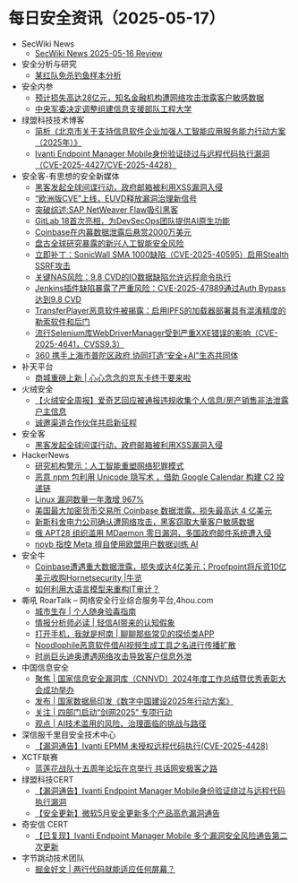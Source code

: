 # 每日安全资讯（2025-05-17）

- SecWiki News
  - [SecWiki News 2025-05-16 Review](http://www.sec-wiki.com/?2025-05-16)
- 安全分析与研究
  - [某红队免杀钓鱼样本分析](https://mp.weixin.qq.com/s?__biz=MzA4ODEyODA3MQ==&mid=2247492015&idx=1&sn=140d64e289d0c0b388964bf760d634e8)
- 安全内参
  - [预计损失高达28亿元，知名金融机构遭网络攻击泄露客户敏感数据](https://mp.weixin.qq.com/s?__biz=MzI4NDY2MDMwMw==&mid=2247514360&idx=1&sn=27b46799551a09a811a8ce2fc5f1136f)
  - [中央军委决定调整组建信息支援部队工程大学](https://mp.weixin.qq.com/s?__biz=MzI4NDY2MDMwMw==&mid=2247514360&idx=2&sn=8d8bde2f218125f200cb030ac70fc69e)
- 绿盟科技技术博客
  - [简析《北京市关于支持信息软件企业加强人工智能应用服务能力行动方案（2025年）》](https://blog.nsfocus.net/22-5/)
  - [Ivanti Endpoint Manager Mobile身份验证绕过与远程代码执行漏洞（CVE-2025-4427/CVE-2025-4428）](https://blog.nsfocus.net/cve-2025-44/)
- 安全客-有思想的安全新媒体
  - [黑客发起全球间谍行动，政府邮箱被利用XSS漏洞入侵](https://www.anquanke.com/post/id/307477)
  - [“欧洲版CVE”上线，EUVD释放漏洞治理新信号](https://www.anquanke.com/post/id/307472)
  - [突破综述:SAP NetWeaver Flaw吸引黑客](https://www.anquanke.com/post/id/307468)
  - [GitLab 18首次亮相，为DevSecOps团队提供AI原生功能](https://www.anquanke.com/post/id/307463)
  - [Coinbase在内幕数据泄露后悬赏2000万美元](https://www.anquanke.com/post/id/307459)
  - [盘古全球研究暴露的新兴人工智能安全风险](https://www.anquanke.com/post/id/307456)
  - [立即补丁：SonicWall SMA 1000缺陷（CVE-2025-40595）启用Stealth SSRF攻击](https://www.anquanke.com/post/id/307452)
  - [关键NAS风险：9.8 CVD的IO数据缺陷允许远程命令执行](https://www.anquanke.com/post/id/307447)
  - [Jenkins插件缺陷暴露了严重风险：CVE-2025-47889通过Auth Bypass达到9.8 CVD](https://www.anquanke.com/post/id/307443)
  - [TransferPlayer恶意软件被揭露：启用IPFS的加载器部署具有混淆精度的勒索软件和后门](https://www.anquanke.com/post/id/307440)
  - [流行Selenium库WebDriverManager受到严重XXE错误的影响（CVE-2025-4641，CVSS9.3）](https://www.anquanke.com/post/id/307436)
  - [360 携手上海市普陀区政府 协同打造“安全+AI”生态共同体](https://www.anquanke.com/post/id/307430)
- 补天平台
  - [商城重磅上新 | 心心念念的京东卡终于要来啦](https://mp.weixin.qq.com/s?__biz=MzI2NzY5MDI3NQ==&mid=2247508362&idx=1&sn=12583fce1bcd3469eedd7882a356c3d9)
- 火绒安全
  - [【火绒安全周报】爱奇艺回应被通报违规收集个人信息/房产销售非法泄露户主信息](https://mp.weixin.qq.com/s?__biz=MzI3NjYzMDM1Mg==&mid=2247525094&idx=1&sn=38d3c2076f16108aa90b3caee020e6e6)
  - [诚邀渠道合作伙伴共启新征程](https://mp.weixin.qq.com/s?__biz=MzI3NjYzMDM1Mg==&mid=2247525094&idx=2&sn=690cc86b9b0140e3ef391e5c703bd56e)
- 安全客
  - [黑客发起全球间谍行动，政府邮箱被利用XSS漏洞入侵](https://mp.weixin.qq.com/s?__biz=MzA5ODA0NDE2MA==&mid=2649788573&idx=1&sn=3cd1ca51bc4ac24f73596c96d8c28484)
- HackerNews
  - [研究机构警示：人工智能重塑网络犯罪模式](https://hackernews.cc/archives/58789)
  - [​​恶意 npm 包利用 Unicode 隐写术​​ ​，借助 Google Calendar 构建 C2 投递链​](https://hackernews.cc/archives/58787)
  - [​​Linux 漏洞数量一年激增 967%​](https://hackernews.cc/archives/58785)
  - [美国最大加密货币交易所 Coinbase 数据泄露，损失最高达 4 亿美元​](https://hackernews.cc/archives/58781)
  - [新斯科舍电力公司确认遭网络攻击，黑客窃取大量客户敏感数据](https://hackernews.cc/archives/58778)
  - [​​俄 APT28 组织滥用 MDaemon 零日漏洞​​，多国政府邮件系统遭入侵​](https://hackernews.cc/archives/58776)
  - [noyb 指控 ​Meta 擅自使用欧盟用户数据训练 AI](https://hackernews.cc/archives/58772)
- 安全牛
  - [Coinbase遭遇重大数据泄露，损失或达4亿美元；Proofpoint将斥资10亿美元收购Hornetsecurity |牛览](https://mp.weixin.qq.com/s?__biz=MjM5Njc3NjM4MA==&mid=2651136886&idx=1&sn=7609da1a2f0dbff33b84757456b9b244)
  - [如何利用大语言模型来重构IT审计？](https://mp.weixin.qq.com/s?__biz=MjM5Njc3NjM4MA==&mid=2651136886&idx=2&sn=0bdf667d0bd24c72b6ee93e1ff11733a)
- 嘶吼 RoarTalk – 网络安全行业综合服务平台,4hou.com
  - [城市生存 | 个人随身验毒指南](https://www.4hou.com/posts/0My5)
  - [情报分析师必读 | 轻信AI带来的认知假象](https://www.4hou.com/posts/wxAr)
  - [打开手机，我就是柯南 | 聊聊那些常见的探侦类APP](https://www.4hou.com/posts/nlo7)
  - [Noodlophile恶意软件借AI视频生成工具之名进行传播扩散](https://www.4hou.com/posts/omlB)
  - [时尚巨头迪奥遭遇网络攻击导致客户信息外泄](https://www.4hou.com/posts/zAzZ)
- 中国信息安全
  - [聚焦 | 国家信息安全漏洞库（CNNVD）2024年度工作总结暨优秀表彰大会成功举办](https://mp.weixin.qq.com/s?__biz=MzA5MzE5MDAzOA==&mid=2664242670&idx=1&sn=ef65bd56ddce36543499892b52b62bc0)
  - [发布 | 国家数据局印发《数字中国建设2025年行动方案》](https://mp.weixin.qq.com/s?__biz=MzA5MzE5MDAzOA==&mid=2664242670&idx=2&sn=eac2be145673c21c3f824556d0320945)
  - [关注 | 四部门启动“剑网2025” 专项行动](https://mp.weixin.qq.com/s?__biz=MzA5MzE5MDAzOA==&mid=2664242670&idx=3&sn=d3ae05170a2a9a91acaf1d6d392d0d78)
  - [观点 | AI技术滥用的风险、治理面临的挑战与路径](https://mp.weixin.qq.com/s?__biz=MzA5MzE5MDAzOA==&mid=2664242670&idx=4&sn=fc8c517c3d30cfb6c84867741d42fe69)
- 深信服千里目安全技术中心
  - [【漏洞通告】Ivanti EPMM 未授权远程代码执行(CVE-2025-4428)](https://mp.weixin.qq.com/s?__biz=Mzg2NjgzNjA5NQ==&mid=2247524448&idx=1&sn=6217de2f915a55b24e03100e3d3ab00f)
- XCTF联赛
  - [蓝莲花战队十五周年论坛在京举行 共话网安极客之路](https://mp.weixin.qq.com/s?__biz=MjM5NDU3MjExNw==&mid=2247515574&idx=1&sn=6340604516ac577bde94063d7f84349c)
- 绿盟科技CERT
  - [【漏洞通告】Ivanti Endpoint Manager Mobile身份验证绕过与远程代码执行漏洞](https://mp.weixin.qq.com/s?__biz=Mzk0MjE3ODkxNg==&mid=2247489287&idx=1&sn=8c9f37d9f49eabc32f86c61032e9ce2a)
  - [【安全更新】微软5月安全更新多个产品高危漏洞通告](https://mp.weixin.qq.com/s?__biz=Mzk0MjE3ODkxNg==&mid=2247489287&idx=2&sn=02ea85647c8292cb4410e35f90b12ff8)
- 奇安信 CERT
  - [【已复现】Ivanti Endpoint Manager Mobile 多个漏洞安全风险通告第二次更新](https://mp.weixin.qq.com/s?__biz=MzU5NDgxODU1MQ==&mid=2247503407&idx=1&sn=bc577b527b31ff7b989f2b804f447771)
- 字节跳动技术团队
  - [掘金好文 | 两行代码就能适应任何屏幕？](https://mp.weixin.qq.com/s?__biz=MzI1MzYzMjE0MQ==&mid=2247514561&idx=1&sn=b11850a34bb417a25da6157c6305e4c4)
